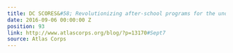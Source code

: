 ```yaml
---
title: DC SCORES&#58; Revolutionizing after-school programs for the underserved
date: 2016-09-06 00:00:00 Z
position: 93
link: http://www.atlascorps.org/blog/?p=13170#Sept7
source: Atlas Corps
---
```


